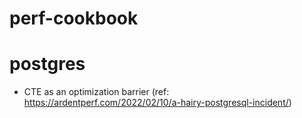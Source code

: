 # perf-cookbook

# postgres
- CTE as an optimization barrier (ref: https://ardentperf.com/2022/02/10/a-hairy-postgresql-incident/)
